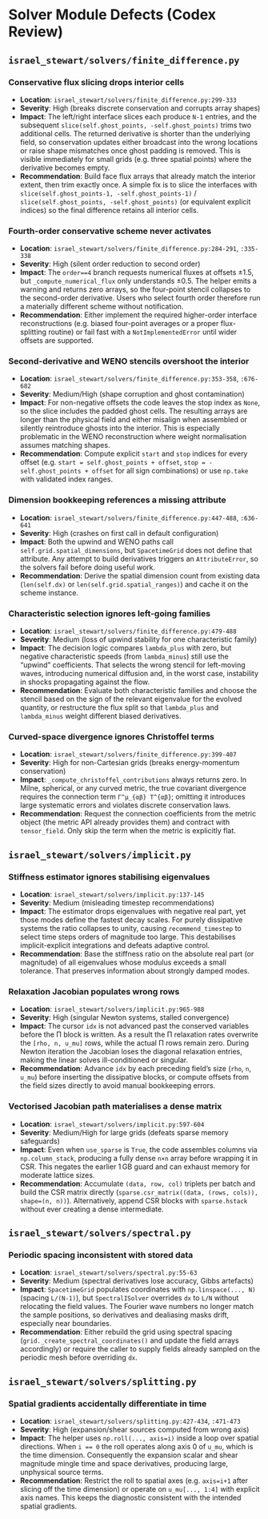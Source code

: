# Solver Module Defects (Codex Review)

## `israel_stewart/solvers/finite_difference.py`

### Conservative flux slicing drops interior cells
- **Location**: `israel_stewart/solvers/finite_difference.py:299-333`
- **Severity**: High (breaks discrete conservation and corrupts array shapes)
- **Impact**: The left/right interface slices each produce `N-1` entries, and the subsequent `slice(self.ghost_points, -self.ghost_points)` trims two additional cells. The returned derivative is shorter than the underlying field, so conservation updates either broadcast into the wrong locations or raise shape mismatches once ghost padding is removed. This is visible immediately for small grids (e.g. three spatial points) where the derivative becomes empty.
- **Recommendation**: Build face flux arrays that already match the interior extent, then trim exactly once. A simple fix is to slice the interfaces with `slice(self.ghost_points-1, -self.ghost_points-1)` / `slice(self.ghost_points, -self.ghost_points)` (or equivalent explicit indices) so the final difference retains all interior cells.

### Fourth-order conservative scheme never activates
- **Location**: `israel_stewart/solvers/finite_difference.py:284-291`, `:335-338`
- **Severity**: High (silent order reduction to second order)
- **Impact**: The `order==4` branch requests numerical fluxes at offsets ±1.5, but `_compute_numerical_flux` only understands ±0.5. The helper emits a warning and returns zero arrays, so the four-point stencil collapses to the second-order derivative. Users who select fourth order therefore run a materially different scheme without notification.
- **Recommendation**: Either implement the required higher-order interface reconstructions (e.g. biased four-point averages or a proper flux-splitting routine) or fail fast with a `NotImplementedError` until wider offsets are supported.

### Second-derivative and WENO stencils overshoot the interior
- **Location**: `israel_stewart/solvers/finite_difference.py:353-358`, `:676-682`
- **Severity**: Medium/High (shape corruption and ghost contamination)
- **Impact**: For non-negative offsets the code leaves the stop index as `None`, so the slice includes the padded ghost cells. The resulting arrays are longer than the physical field and either misalign when assembled or silently reintroduce ghosts into the interior. This is especially problematic in the WENO reconstruction where weight normalisation assumes matching shapes.
- **Recommendation**: Compute explicit `start` and `stop` indices for every offset (e.g. `start = self.ghost_points + offset`, `stop = -self.ghost_points + offset` for all sign combinations) or use `np.take` with validated index ranges.

### Dimension bookkeeping references a missing attribute
- **Location**: `israel_stewart/solvers/finite_difference.py:447-488`, `:636-641`
- **Severity**: High (crashes on first call in default configuration)
- **Impact**: Both the upwind and WENO paths call `self.grid.spatial_dimensions`, but `SpacetimeGrid` does not define that attribute. Any attempt to build derivatives triggers an `AttributeError`, so the solvers fail before doing useful work.
- **Recommendation**: Derive the spatial dimension count from existing data (`len(self.dx)` or `len(self.grid.spatial_ranges)`) and cache it on the scheme instance.

### Characteristic selection ignores left-going families
- **Location**: `israel_stewart/solvers/finite_difference.py:479-488`
- **Severity**: Medium (loss of upwind stability for one characteristic family)
- **Impact**: The decision logic compares `lambda_plus` with zero, but negative characteristic speeds (from `lambda_minus`) still use the “upwind” coefficients. That selects the wrong stencil for left-moving waves, introducing numerical diffusion and, in the worst case, instability in shocks propagating against the flow.
- **Recommendation**: Evaluate both characteristic families and choose the stencil based on the sign of the relevant eigenvalue for the evolved quantity, or restructure the flux split so that `lambda_plus` and `lambda_minus` weight different biased derivatives.

### Curved-space divergence ignores Christoffel terms
- **Location**: `israel_stewart/solvers/finite_difference.py:399-407`
- **Severity**: High for non-Cartesian grids (breaks energy-momentum conservation)
- **Impact**: `_compute_christoffel_contributions` always returns zero. In Milne, spherical, or any curved metric, the true covariant divergence requires the connection term `Γ^μ_{αβ} T^{αβ}`; omitting it introduces large systematic errors and violates discrete conservation laws.
- **Recommendation**: Request the connection coefficients from the metric object (the metric API already provides them) and contract with `tensor_field`. Only skip the term when the metric is explicitly flat.

## `israel_stewart/solvers/implicit.py`

### Stiffness estimator ignores stabilising eigenvalues
- **Location**: `israel_stewart/solvers/implicit.py:137-145`
- **Severity**: Medium (misleading timestep recommendations)
- **Impact**: The estimator drops eigenvalues with negative real part, yet those modes define the fastest decay scales. For purely dissipative systems the ratio collapses to unity, causing `recommend_timestep` to select time steps orders of magnitude too large. This destabilises implicit-explicit integrations and defeats adaptive control.
- **Recommendation**: Base the stiffness ratio on the absolute real part (or magnitude) of all eigenvalues whose modulus exceeds a small tolerance. That preserves information about strongly damped modes.

### Relaxation Jacobian populates wrong rows
- **Location**: `israel_stewart/solvers/implicit.py:965-988`
- **Severity**: High (singular Newton systems, stalled convergence)
- **Impact**: The cursor `idx` is not advanced past the conserved variables before the Π block is written. As a result the Π relaxation rates overwrite the `[rho, n, u_mu]` rows, while the actual Π rows remain zero. During Newton iteration the Jacobian loses the diagonal relaxation entries, making the linear solves ill-conditioned or singular.
- **Recommendation**: Advance `idx` by each preceding field’s size (`rho`, `n`, `u_mu`) before inserting the dissipative blocks, or compute offsets from the field sizes directly to avoid manual bookkeeping errors.

### Vectorised Jacobian path materialises a dense matrix
- **Location**: `israel_stewart/solvers/implicit.py:597-604`
- **Severity**: Medium/High for large grids (defeats sparse memory safeguards)
- **Impact**: Even when `use_sparse` is `True`, the code assembles columns via `np.column_stack`, producing a fully dense `n×n` array before wrapping it in CSR. This negates the earlier 1 GB guard and can exhaust memory for moderate lattice sizes.
- **Recommendation**: Accumulate `(data, row, col)` triplets per batch and build the CSR matrix directly (`sparse.csr_matrix((data, (rows, cols)), shape=(n, n))`). Alternatively, append CSR blocks with `sparse.hstack` without ever creating a dense intermediate.

## `israel_stewart/solvers/spectral.py`

### Periodic spacing inconsistent with stored data
- **Location**: `israel_stewart/solvers/spectral.py:55-63`
- **Severity**: Medium (spectral derivatives lose accuracy, Gibbs artefacts)
- **Impact**: `SpacetimeGrid` populates coordinates with `np.linspace(..., N)` (spacing `L/(N-1)`), but `SpectralISolver` overrides `dx` to `L/N` without relocating the field values. The Fourier wave numbers no longer match the sample positions, so derivatives and dealiasing masks drift, especially near boundaries.
- **Recommendation**: Either rebuild the grid using spectral spacing (`grid._create_spectral_coordinates()` and update the field arrays accordingly) or require the caller to supply fields already sampled on the periodic mesh before overriding `dx`.

## `israel_stewart/solvers/splitting.py`

### Spatial gradients accidentally differentiate in time
- **Location**: `israel_stewart/solvers/splitting.py:427-434`, `:471-473`
- **Severity**: High (expansion/shear sources computed from wrong axis)
- **Impact**: The helper uses `np.roll(..., axis=i)` inside a loop over spatial directions. When `i == 0` the roll operates along axis 0 of `u_mu`, which is the time dimension. Consequently the expansion scalar and shear magnitude mingle time and space derivatives, producing large, unphysical source terms.
- **Recommendation**: Restrict the roll to spatial axes (e.g. `axis=i+1` after slicing off the time dimension) or operate on `u_mu[..., 1:4]` with explicit axis names. This keeps the diagnostic consistent with the intended spatial gradients.

